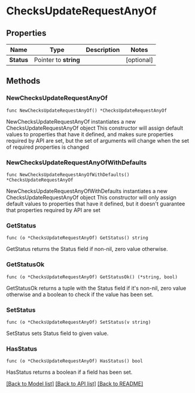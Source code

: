 # ChecksUpdateRequestAnyOf

## Properties

Name | Type | Description | Notes
------------ | ------------- | ------------- | -------------
**Status** | Pointer to **string** |  | [optional] 

## Methods

### NewChecksUpdateRequestAnyOf

`func NewChecksUpdateRequestAnyOf() *ChecksUpdateRequestAnyOf`

NewChecksUpdateRequestAnyOf instantiates a new ChecksUpdateRequestAnyOf object
This constructor will assign default values to properties that have it defined,
and makes sure properties required by API are set, but the set of arguments
will change when the set of required properties is changed

### NewChecksUpdateRequestAnyOfWithDefaults

`func NewChecksUpdateRequestAnyOfWithDefaults() *ChecksUpdateRequestAnyOf`

NewChecksUpdateRequestAnyOfWithDefaults instantiates a new ChecksUpdateRequestAnyOf object
This constructor will only assign default values to properties that have it defined,
but it doesn't guarantee that properties required by API are set

### GetStatus

`func (o *ChecksUpdateRequestAnyOf) GetStatus() string`

GetStatus returns the Status field if non-nil, zero value otherwise.

### GetStatusOk

`func (o *ChecksUpdateRequestAnyOf) GetStatusOk() (*string, bool)`

GetStatusOk returns a tuple with the Status field if it's non-nil, zero value otherwise
and a boolean to check if the value has been set.

### SetStatus

`func (o *ChecksUpdateRequestAnyOf) SetStatus(v string)`

SetStatus sets Status field to given value.

### HasStatus

`func (o *ChecksUpdateRequestAnyOf) HasStatus() bool`

HasStatus returns a boolean if a field has been set.


[[Back to Model list]](../README.md#documentation-for-models) [[Back to API list]](../README.md#documentation-for-api-endpoints) [[Back to README]](../README.md)


